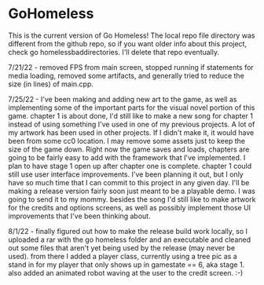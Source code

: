 # GoHomeless

This is the current version of Go Homeless!  The local repo file directory was different from the github repo, 
so if you want older info about this project, check go homelessbaddirectories.  I'll delete that repo eventually.

7/21/22 - removed FPS from main screen, stopped running if statements for media loading, removed some artifacts,
and generally tried to reduce the size (in lines) of main.cpp.

7/25/22 - I've been making and adding new art to the game, as well as implementing some of the important parts for 
the visual novel portion of this game.  chapter 1 is about done, I'd still like to make a new song for chapter 1
instead of using something I've used in one of my previous projects.  A lot of my artwork has been used in other
projects.  If I didn't make it, it would have been from some cc0 location.  I may remove some assets just to keep
the size of the game down.  Right now the game saves and loads, chapters are going to be fairly easy to add with
the framework that I've implemented.  I plan to have stage 1 open up after chapter one is complete.  chapter 1 
could still use user interface improvements.  I've been planning it out, but I only have so much time that I
can commit to this project in any given day.  I'll be making a release version fairly soon just meant to be a 
playable demo.  I was going to send it to my mommy.  besides the song I'd still like to make artwork for the credits 
and options screens, as well as possibly implement those UI improvements that I've been thinking about.  

8/1/22 - finally figured out how to make the release build work locally, so I uploaded a rar with the go homeless folder and an executable and cleaned out some files that aren't yet being used by the release (may never be used).  from there I added a player class, currently using a tree pic as a stand in for my player that only shows up in gamestate == 6, aka stage 1.  also added an animated robot waving at the user to the credit screen. :-)
